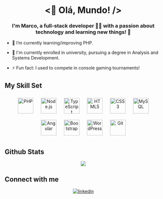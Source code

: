 # <div align="center"><👋 Olá, Mundo! /></div>

### <div align="center">I'm Marco, a full-stack developer 👨‍💻 with a passion about technology and learning new things! 🚀</div>

- 🌱 I’m currently learning/improving PHP.  
  
- 📖 I'm currently enrolled in university, pursuing a degree in Analysis and Systems Development.  

- ⚡ Fun fact: I used to compete in console gaming tournaments!  

## My Skill Set  
<div align="center">  
  <a href="https://www.php.net/" target="_blank"><img style="margin: 10px" src="https://cdn.jsdelivr.net/gh/devicons/devicon@latest/icons/php/php-original.svg" alt="PHP" height="50" /></a>  
  <a href="https://nodejs.org/" target="_blank"><img style="margin: 10px" src="https://cdn.jsdelivr.net/gh/devicons/devicon@latest/icons/nodejs/nodejs-original-wordmark.svg" alt="Node.js" height="50" /></a>  
  <a href="https://www.typescriptlang.org/" target="_blank"><img style="margin: 10px" src="https://cdn.jsdelivr.net/gh/devicons/devicon@latest/icons/typescript/typescript-original.svg" alt="TypeScript" height="50" /></a>  
  <a href="https://en.wikipedia.org/wiki/HTML5" target="_blank"><img style="margin: 10px" src="https://cdn.jsdelivr.net/gh/devicons/devicon@latest/icons/html5/html5-original.svg" alt="HTML5" height="50" /></a>  
  <a href="https://www.w3schools.com/css/" target="_blank"><img style="margin: 10px" src="https://cdn.jsdelivr.net/gh/devicons/devicon@latest/icons/css3/css3-original.svg" alt="CSS3" height="50" /></a>  
  <a href="https://www.mysql.com/" target="_blank"><img style="margin: 10px" src="https://cdn.jsdelivr.net/gh/devicons/devicon@latest/icons/mysql/mysql-original.svg" alt="MySQL" height="50" /></a>  
  <a href="https://angular.io/" target="_blank"><img style="margin: 10px" src="https://cdn.jsdelivr.net/gh/devicons/devicon@latest/icons/angular/angular-original.svg" alt="Angular" height="50" /></a>  
  <a href="https://getbootstrap.com/docs/3.4/javascript/" target="_blank"><img style="margin: 10px" src="https://cdn.jsdelivr.net/gh/devicons/devicon@latest/icons/bootstrap/bootstrap-original.svg" alt="Bootstrap" height="50" /></a>  
  <a href="https://wordpress.com/" target="_blank"><img style="margin: 10px" src="https://cdn.jsdelivr.net/gh/devicons/devicon@latest/icons/wordpress/wordpress-original.svg" alt="WordPress" height="50" /></a>  
  <a href="https://github.com/" target="_blank"><img style="margin: 10px" src="https://cdn.jsdelivr.net/gh/devicons/devicon@latest/icons/git/git-original.svg" alt="Git" height="50" /></a>  
</div>  

## Github Stats  
<div align="center"><img src="https://github-readme-stats.vercel.app/api?username=MarcoTWW&show_icons=true&count_private=true&hide_border=true" align="center" /></div>  

## Connect with me  
<div align="center">
  <a href="https://linkedin.com/in/https://www.linkedin.com/in/marco-antonio-50355630a/" target="_blank">
    <img src=https://img.shields.io/badge/linkedin-%231E77B5.svg?&style=for-the-badge&logo=linkedin&logoColor=white alt=linkedin style="margin-bottom: 5px;" />
  </a>  
</div>  

